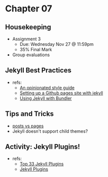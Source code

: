 # Chapter 07
## Housekeeping
- Assignment 3
  - Due: Wednesday Nov 27 @ 11:59pm
  - 35% Final Mark 
- Group evaluations

## Jekyll Best Practices
- refs: 
  - [An opinionated style guide](https://ben.balter.com/jekyll-style-guide/)
  - [Setting up a Github pages site with jekyll](https://help.github.com/en/github/working-with-github-pages/setting-up-a-github-pages-site-with-jekyll)
  - [Using Jekyll with Bundler](https://jekyllrb.com/tutorials/using-jekyll-with-bundler/)

## Tips and Tricks
- [posts vs pages](https://stackoverflow.com/questions/15095625/what-are-the-differences-between-a-post-and-a-page-in-jekyll)
- Jekyll doesn't support child themes?

## Activity: Jekyll Plugins!
- refs:
  - [Top 33 Jekyll Plugins](https://planetjekyll.github.io/plugins/top)
  - [Jekyll Plugins](http://www.jekyll-plugins.com/)